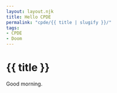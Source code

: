 ```yaml
---
layout: layout.njk
title: Hello CPDE
permalink: "cpde/{{ title | slugify }}/"
tags:
- CPDE
- Doom
---
```

# {{ title }}

Good morning.